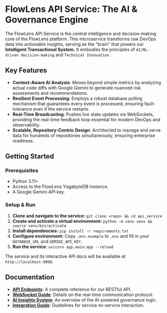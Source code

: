 # FlowLens API Service: The AI & Governance Engine

The FlowLens API Service is the central intelligence and decision-making core of the FlowLens platform. This microservice transforms raw DevOps data into actionable insights, serving as the "brain" that powers our **Intelligent Transactional System**. It embodies the principles of `AI/ML-driven decision-making` and `Technical Innovation`.

## Key Features

- **Context-Aware AI Analysis**: Moves beyond simple metrics by analyzing actual code diffs with Google Gemini to generate nuanced risk assessments and recommendations.
- **Resilient Event Processing**: Employs a robust database polling mechanism that guarantees every event is processed, ensuring fault-tolerance even if the service restarts.
- **Real-Time Broadcasting**: Pushes live state updates via WebSockets, providing the real-time feedback loop essential for modern DevOps and observability.
- **Scalable, Repository-Centric Design**: Architected to manage and serve data for hundreds of repositories simultaneously, ensuring enterprise readiness.

## Getting Started

### Prerequisites

- Python 3.11+
- Access to the FlowLens YugabyteDB instance.
- A Google Gemini API key.

### Setup & Run

1.  **Clone and navigate to the service:** `git clone <repo> && cd api_service`
2.  **Create and activate a virtual environment:** `python -m venv venv && source venv/bin/activate`
3.  **Install dependencies:** `pip install -r requirements.txt`
4.  **Configure environment:** Copy `.env.example` to `.env` and fill in your `DATABASE_URL` and `GEMINI_API_KEY`.
5.  **Run the service:** `uvicorn app.main:app --reload`

The service and its interactive API docs will be available at `http://localhost:8000`.

## Documentation

- **[API Endpoints](./docs/api_endpoints.md)**: A complete reference for our RESTful API.
- **[WebSocket Guide](./docs/websockets.md)**: Details on the real-time communication protocol.
- **[AI Insights System](./docs/ai_insights.md)**: An overview of the AI-powered governance logic.
- **[Integration Guide](./docs/integration_guide.md)**: Guidelines for service-to-service interaction.